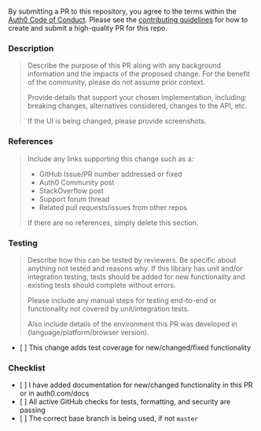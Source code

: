 By submitting a PR to this repository, you agree to the terms within the [Auth0 Code of Conduct](https://github.com/auth0/open-source-template/blob/master/CODE-OF-CONDUCT.md). Please see the [contributing guidelines](https://github.com/auth0/open-source-template/blob/master/CONTRIBUTING.md) for how to create and submit a high-quality PR for this repo.

### Description

> Describe the purpose of this PR along with any background information and the impacts of the proposed change. For the benefit of the community, please do not assume prior context.
>
> Provide details that support your chosen implementation, including: breaking changes, alternatives considered, changes to the API, etc.
>
> If the UI is being changed, please provide screenshots.

### References

> Include any links supporting this change such as a:
>
> - GitHub Issue/PR number addressed or fixed
> - Auth0 Community post
> - StackOverflow post
> - Support forum thread
> - Related pull requests/issues from other repos
>
> If there are no references, simply delete this section.

### Testing

> Describe how this can be tested by reviewers. Be specific about anything not tested and reasons why. If this library has unit and/or integration testing, tests should be added for new functionality and existing tests should complete without errors.
>
> Please include any manual steps for testing end-to-end or functionality not covered by unit/integration tests.
>
> Also include details of the environment this PR was developed in (language/platform/browser version).

- \[ \] This change adds test coverage for new/changed/fixed functionality

### Checklist

- \[ \] I have added documentation for new/changed functionality in this PR or in auth0.com/docs
- \[ \] All active GitHub checks for tests, formatting, and security are passing
- \[ \] The correct base branch is being used, if not `master`
